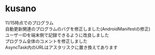 kusano
======

11/15時点でのプログラム   
自動更新関連のプログラムのバグを修正しました(AndroidManifestの修正)  
ユーザーIDを端末側で記録できるように改良しました  
プログラム全体のコメントを修正しました  
AsyncTask内のURLはアスタリスクに置き換えてあります　
